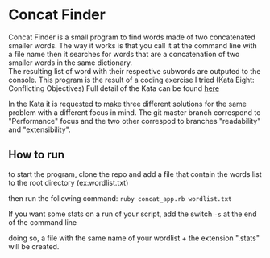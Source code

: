 Concat Finder
=============

Concat Finder is a small program to find words made of two concatenated smaller words. 
The way it works is that you call it at the command line with a file name then it searches 
for words that are a concatenation of two smaller words in the same dictionary.  
The resulting list of word with their respective subwords are outputed to the console.
This program is the result of a coding exercise I tried (Kata Eight: Conflicting Objectives)
Full detail of the Kata can be found [here](http://codekata.pragprog.com/2007/01/kata_eight_conf.html)  


In the Kata it is requested to make three different solutions for the same problem with a different 
focus in mind.  The git master branch correspond to "Performance" focus and the two other correspod 
to branches "readability" and "extensibility".

How to run
----------
to start the program, clone the repo and add a file that contain the words list to the root directory (ex:wordlist.txt)

then run the following command:
    `ruby concat_app.rb wordlist.txt`

If you want some stats on a run of your script, add the switch `-s` at the end of the command line

doing so, a file with the same name of your wordlist + the extension ".stats" will be created.
